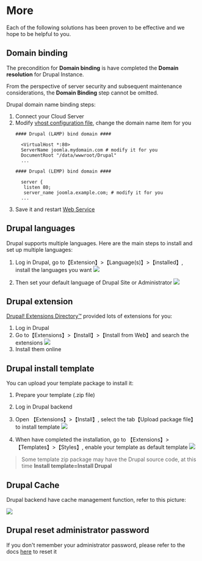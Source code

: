 # More

Each of the following solutions has been proven to be effective and we hope to be helpful to you.

## Domain binding

The precondition for **Domain binding** is have completed the **Domain resolution** for Drupal Instance.

From the perspective of server security and subsequent maintenance considerations, the **Domain Binding** step cannot be omitted.

Drupal domain name binding steps:

1. Connect your Cloud Server
2. Modify [vhost configuration file](/stack-components.md#apache), change the domain name item for you
   ```text
   #### Drupal (LAMP) bind domain #### 

     <VirtualHost *:80>
     ServerName joomla.mydomain.com # modify it for you
     DocumentRoot "/data/wwwroot/Drupal"
     ...
     
   #### Drupal (LEMP) bind domain #### 

     server {
      listen 80;
      server_name joomla.example.com; # modify it for you
     ...

   ```
3. Save it and restart [Web Service](/admin-services.md#apache)


## Drupal languages

Drupal supports multiple languages. Here are the main steps to install and set up multiple languages:

1. Log in Drupal, go to【Extension】>【Language(s)】>【installed】, install the languages you want
  ![](https://libs.websoft9.com/Websoft9/DocsPicture/en/joomla/joomla-bkinstalllan-websoft9.png)

2. Then set your default language of Drupal Site or Administrator
  ![](https://libs.websoft9.com/Websoft9/DocsPicture/en/joomla/joomla-bkenablelang-websoft9.png)

## Drupal extension

[Drupal! Extensions Directory™](https://extensions.joomla.org/) provided lots of extensions for you:

1. Log in Drupal
2. Go to【Extensions】>【Install】>【Install from Web】and search the extensions
   ![](https://libs.websoft9.com/Websoft9/DocsPicture/en/joomla/joomla-bkinstallext-websoft9.png)
3. Install them online

## Drupal install template

You can upload your template package to install it:

1. Prepare your template (.zip file)

2. Log in Drupal backend

3. Open 【Extensions】>【Install】, select the tab【Upload package file】to install template
   ![](https://libs.websoft9.com/Websoft9/DocsPicture/en/joomla/joomla-upload_install.png)

4. When have completed the installation, go to 【Extensions】>【Templates】>【Styles】, enable your template as default template
   ![](https://libs.websoft9.com/Websoft9/DocsPicture/en/joomla/joomla-bkenabletemplate-websoft9.png)

> Some template zip package may have the Drupal source code, at this time **Install template=Install Drupal**

## Drupal Cache

Drupal backend have cache management function, refer to this picture:

![](https://libs.websoft9.com/Websoft9/DocsPicture/en/joomla/joomla-opencache-websoft9.png)

## Drupal reset administrator password

If you don't remember your administrator password, please refer to the docs [here](https://docs.joomla.org/How_do_you_recover_or_reset_your_admin_password%3F/) to reset it